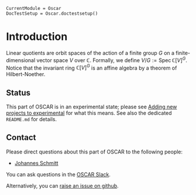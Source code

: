 ```@meta
CurrentModule = Oscar
DocTestSetup = Oscar.doctestsetup()
```

# Introduction

Linear quotients are orbit spaces of the action of a finite group $G$ on a finite-dimensional vector space $V$ over $\mathbb C$.
Formally, we define $V/G := \operatorname{Spec}\mathbb C[V]^G$.
Notice that the invariant ring $\mathbb C[V]^G$ is an affine algebra by a theorem of Hilbert-Noether.

## Status

This part of OSCAR is in an experimental state; please see [Adding new projects to experimental](@ref) for what this means.
See also the dedicated `README.md` for details.

## Contact

Please direct questions about this part of OSCAR to the following people:
* [Johannes Schmitt](https://joschmitt.eu/)

You can ask questions in the [OSCAR Slack](https://www.oscar-system.org/community/#slack).

Alternatively, you can [raise an issue on github](https://www.oscar-system.org/community/#how-to-report-issues).
